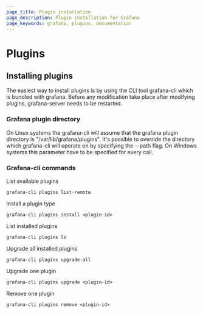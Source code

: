 ```yaml
---
page_title: Plugin installation
page_description: Plugin installation for Grafana
page_keywords: grafana, plugins, documentation
---
```


# Plugins

## Installing plugins

The easiest way to install plugins is by using the CLI tool grafana-cli which is bundled with grafana. Before any modification take place after modifying plugins, grafana-server needs to be restarted.

### Grafana plugin directory
On Linux systems the grafana-cli will assume that the grafana plugin directory is "/var/lib/grafana/plugins". It's possible to override the directory which grafana-cli will operate on by specifying the --path flag. On Windows systems this parameter have to be specified for every call.

### Grafana-cli commands

List available plugins
```
grafana-cli plugins list-remote
```

Install a plugin type
```
grafana-cli plugins install <plugin-id>
```

List installed plugins
```
grafana-cli plugins ls
```

Upgrade all installed plugins
```
grafana-cli plugins upgrade-all
```

Upgrade one plugin
```
grafana-cli plugins upgrade <plugin-id>
```

Remove one plugin
```
grafana-cli plugins remove <plugin-id>
```
